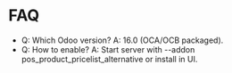 # FAQ

- Q: Which Odoo version? A: 16.0 (OCA/OCB packaged).
- Q: How to enable? A: Start server with --addon pos_product_pricelist_alternative or install in UI.
